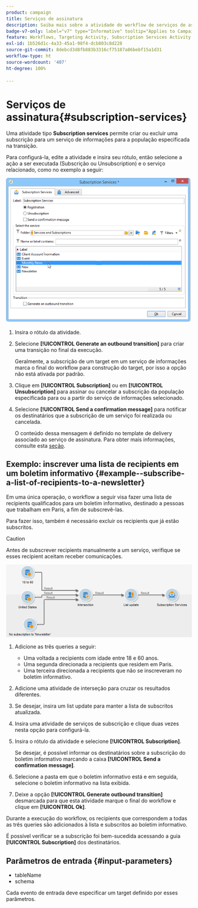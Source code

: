 ```yaml
---
product: campaign
title: Serviços de assinatura
description: Saiba mais sobre a atividade do workflow de serviços de assinatura
badge-v7-only: label="v7" type="Informative" tooltip="Applies to Campaign Classic v7 only"
feature: Workflows, Targeting Activity, Subscription Services Activity
exl-id: 1b526d1c-4a33-45a1-98f4-dcb803c8d228
source-git-commit: 8debcd3d8fb883b3316cf75187a86bebf15a1d31
workflow-type: ht
source-wordcount: '407'
ht-degree: 100%

---
```


# Serviços de assinatura{#subscription-services}



Uma atividade tipo **Subscription services** permite criar ou excluir uma subscrição para um serviço de informações para a população especificada na transição.

Para configurá-la, edite a atividade e insira seu rótulo, então selecione a ação a ser executada (Subscrição ou Unsubscription) e o serviço relacionado, como no exemplo a seguir:

![](assets/edit_service_inscription.png)

1. Insira o rótulo da atividade.
1. Selecione **[!UICONTROL Generate an outbound transition]** para criar uma transição no final da execução.

   Geralmente, a subscrição de um target em um serviço de informações marca o final do workflow para construção do target, por isso a opção não está ativada por padrão.

1. Clique em **[!UICONTROL Subscription]** ou em **[!UICONTROL Unsubscription]** para assinar ou cancelar a subscrição da população especificada para ou a partir do serviço de informações selecionado.
1. Selecione **[!UICONTROL Send a confirmation message]** para notificar os destinatários que a subscrição de um serviço foi realizada ou cancelada.

   O conteúdo dessa mensagem é definido no template de delivery associado ao serviço de assinatura. Para obter mais informações, consulte esta [seção](../../delivery/using/managing-subscriptions.md).

## Exemplo: inscrever uma lista de recipients em um boletim informativo {#example--subscribe-a-list-of-recipients-to-a-newsletter}

Em uma única operação, o workflow a seguir visa fazer uma lista de recipients qualificados para um boletim informativo, destinado a pessoas que trabalham em Paris, a fim de subscrevê-las.

Para fazer isso, também é necessário excluir os recipients que já estão subscritos.

>[!CAUTION]
>
>Antes de subscrever recipients manualmente a um serviço, verifique se esses recipient aceitam receber comunicações.

![](assets/subscription_services_example.png)

1. Adicione as três queries a seguir:

   * Uma voltada a recipients com idade entre 18 e 60 anos.
   * Uma segunda direcionada a recipients que residem em Paris.
   * Uma terceira direcionada a recipients que não se inscreveram no boletim informativo.

1. Adicione uma atividade de interseção para cruzar os resultados diferentes.
1. Se desejar, insira um list update para manter a lista de subscritos atualizada.
1. Insira uma atividade de serviços de subscrição e clique duas vezes nesta opção para configurá-la.
1. Insira o rótulo da atividade e selecione **[!UICONTROL Subscription]**.

   Se desejar, é possível informar os destinatários sobre a subscrição do boletim informativo marcando a caixa **[!UICONTROL Send a confirmation message]**.

1. Selecione a pasta em que o boletim informativo está e em seguida, selecione o boletim informativo na lista exibida.
1. Deixe a opção **[!UICONTROL Generate outbound transition]** desmarcada para que esta atividade marque o final do workflow e clique em **[!UICONTROL Ok]**.

Durante a execução do workflow, os recipients que correspondem a todas as três queries são adicionados à lista e subscritos ao boletim informativo.

É possível verificar se a subscrição foi bem-sucedida acessando a guia **[!UICONTROL Subscription]** dos destinatários.

## Parâmetros de entrada {#input-parameters}

* tableName
* schema

Cada evento de entrada deve especificar um target definido por esses parâmetros.

